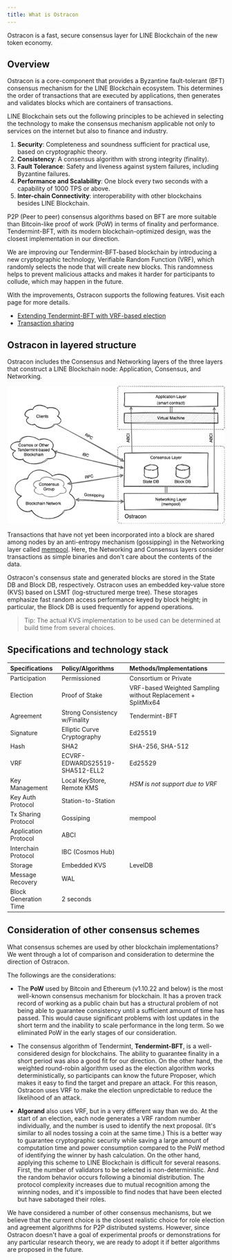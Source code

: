 ```yaml
---
title: What is Ostracon
---
```


Ostracon is a fast, secure consensus layer for LINE Blockchain of the new token economy.

## Overview

Ostracon is a core-component that provides a Byzantine fault-tolerant (BFT) consensus mechanism for the LINE Blockchain ecosystem. This determines the order of transactions that are executed by applications, then generates and validates blocks which are containers of transactions.

LINE Blockchain sets out the following principles to be achieved in selecting the technology to make the consensus mechanism applicable not only to services on the internet but also to finance and industry.

1. **Security**: Completeness and soundness sufficient for practical use, based on cryptographic theory.
2. **Consistency**: A consensus algorithm with strong integrity (finality).
3. **Fault Tolerance**: Safety and liveness against system failures, including Byzantine failures.
4. **Performance and Scalability**: One block every two seconds with a capability of 1000 TPS or above.
5. **Inter-chain Connectivity**: interoperability with other blockchains besides LINE Blockchain.

P2P (Peer to peer) consensus algorithms based on BFT are more suitable than Bitcoin-like proof of work (PoW) in terms of finality and performance. Tendermint-BFT, with its modern blockchain-optimized design, was the closest implementation in our direction.

We are improving our Tendermint-BFT-based blockchain by introducing a new cryptographic technology, Verifiable Random Function (VRF), which randomly selects the node that will create new blocks. This randomness helps to prevent malicious attacks and makes it harder for participants to collude, which may happen in the future.

With the improvements, Ostracon supports the following features. Visit each page for more details.

* [Extending Tendermint-BFT with VRF-based election](02-consensus.md)
* [Transaction sharing](03-tx-sharing.md)

## Ostracon in layered structure

Ostracon includes the Consensus and Networking layers of the three layers that construct a LINE Blockchain node: Application, Consensus, and Networking.

![Layered Structure](../static/layered_structure.png)

Transactions that have not yet been incorporated into a block are shared among nodes by an anti-entropy mechanism (gossipping) in the Networking layer called [mempool](03-tx-sharing.md). Here, the Networking and Consensus layers consider transactions as simple binaries and don't care about the contents of the data.

Ostracon's consensus state and generated blocks are stored in the State DB and Block DB, respectively. Ostracon uses an embedded key-value store (KVS) based on LSMT (log-structured merge tree). These storages emphasize fast random access performance keyed by block height; in particular, the Block DB is used frequently for append operations.

> Tip: The actual KVS implementation to be used can be determined at build time from several choices.

## Specifications and technology stack

| Specifications        | Policy/Algorithms              | Methods/Implementations                                      |
|:----------------------|:-------------------------------|:-------------------------------------------------------------|
| Participation         | Permissioned                   | Consortium or Private                                        |
| Election              | Proof of Stake                 | VRF-based Weighted Sampling without Replacement + SplitMix64 |
| Agreement             | Strong Consistency w/Finality  | Tendermint-BFT                                               |
| Signature             | Elliptic Curve Cryptography    | Ed25519                                                      |
| Hash                  | SHA2                           | SHA-256, SHA-512                                             |
| VRF                   | ECVRF-EDWARDS25519-SHA512-ELL2 | Ed25529                                                      |
| Key Management        | Local KeyStore, Remote KMS     | *HSM is not support due to VRF*                              |
| Key Auth Protocol     | Station-to-Station             |                                                              |
| Tx Sharing Protocol   | Gossiping                      | mempool                                                      |
| Application Protocol  | ABCI                           |                                                              |
| Interchain Protocol   | IBC (Cosmos Hub)               |                                                              |
| Storage               | Embedded KVS                   | LevelDB                                                      |
| Message Recovery      | WAL                            |                                                              |
| Block Generation Time | 2 seconds                      |                                                              |

## Consideration of other consensus schemes

What consensus schemes are used by other blockchain implementations? We went through a lot of comparison and consideration to determine the direction of Ostracon.

The followings are the considerations:

- The **PoW** used by Bitcoin and Ethereum (v1.10.22 and below) is the most well-known consensus mechanism for blockchain. It has a proven track record of working as a public chain but has a structural problem of not being able to guarantee consistency until a sufficient amount of time has passed. This would cause significant problems with lost updates in the short term and the inability to scale performance in the long term. So we eliminated PoW in the early stages of our consideration.

- The consensus algorithm of Tendermint, **Tendermint-BFT**, is a well-considered design for blockchains. The ability to guarantee finality in a short period was also a good fit for our direction. On the other hand, the weighted round-robin algorithm used as the election algorithm works deterministically, so participants can know the future Proposer, which makes it easy to find the target and prepare an attack. For this reason, Ostracon uses VRF to make the election unpredictable to reduce the likelihood of an attack.

- **Algorand** also uses VRF, but in a very different way than we do. At the start of an election, each node generates a VRF random number individually, and the number is used to identify the next proposal. (It's similar to all nodes tossing a coin at the same time.) This is a better way to guarantee cryptographic security while saving a large amount of computation time and power consumption compared to the PoW method of identifying the winner by hash calculation. On the other hand, applying this scheme to LINE Blockchain is difficult for several reasons. First, the number of validators to be selected is non-deterministic. And the random behavior occurs following a binomial distribution. The protocol complexity increases due to mutual recognition among the winning nodes, and it's impossible to find nodes that have been elected but have sabotaged their roles.

We have considered a number of other consensus mechanisms, but we believe that the current choice is the closest realistic choice for role election and agreement algorithms for P2P distributed systems. However, since Ostracon doesn't have a goal of experimental proofs or demonstrations for any particular research theory, we are ready to adopt it if better algorithms are proposed in the future.
